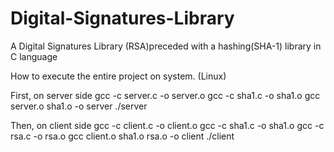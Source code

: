 # Digital-Signatures-Library
A Digital Signatures Library (RSA)preceded with a hashing(SHA-1) library in C language 


How to execute the entire project on system. (Linux)

First, on server side
gcc -c server.c -o server.o
gcc -c sha1.c -o sha1.o
gcc server.o sha1.o -o server
./server

Then, on client side
gcc -c client.c -o client.o
gcc -c sha1.c -o sha1.o
gcc -c rsa.c -o rsa.o
gcc client.o sha1.o rsa.o -o client
./client
